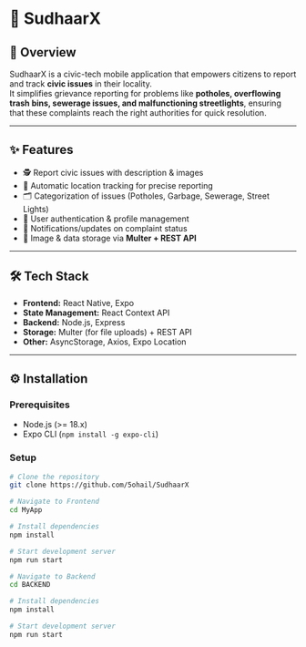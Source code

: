 # 🚀 SudhaarX

## 📌 Overview
SudhaarX is a civic-tech mobile application that empowers citizens to report and track **civic issues** in their locality.  
It simplifies grievance reporting for problems like **potholes, overflowing trash bins, sewerage issues, and malfunctioning streetlights**, ensuring that these complaints reach the right authorities for quick resolution.  

---

## ✨ Features
- 🕵️ Report civic issues with description & images  
- 📍 Automatic location tracking for precise reporting  
- 🗂️ Categorization of issues (Potholes, Garbage, Sewerage, Street Lights)  
- 👤 User authentication & profile management  
- 🔔 Notifications/updates on complaint status  
- 📡 Image & data storage via **Multer + REST API**  

---

## 🛠️ Tech Stack
- **Frontend:** React Native, Expo  
- **State Management:** React Context API  
- **Backend:** Node.js, Express  
- **Storage:** Multer (for file uploads) + REST API  
- **Other:** AsyncStorage, Axios, Expo Location  

---

## ⚙️ Installation

### Prerequisites
- Node.js (>= 18.x)
- Expo CLI (`npm install -g expo-cli`)

### Setup
```bash
# Clone the repository
git clone https://github.com/5ohail/SudhaarX

# Navigate to Frontend
cd MyApp

# Install dependencies
npm install

# Start development server
npm run start

# Navigate to Backend
cd BACKEND

# Install dependencies
npm install

# Start development server
npm run start

